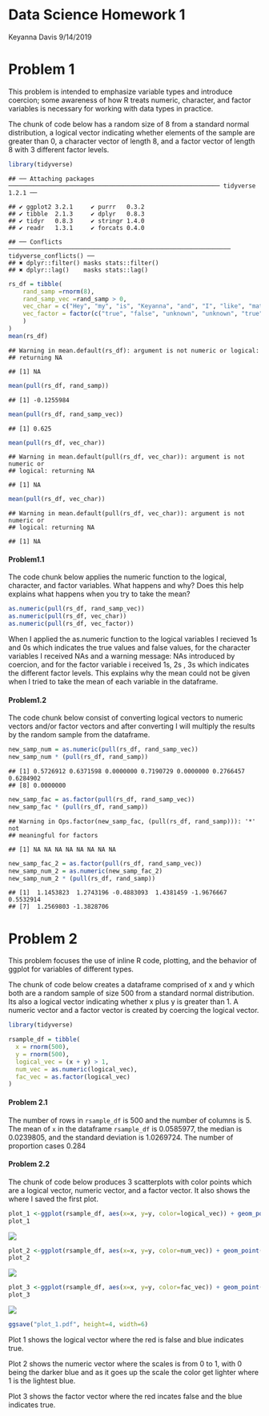 Data Science Homework 1
================
Keyanna Davis
9/14/2019

Problem 1
=========

This problem is intended to emphasize variable types and introduce coercion; some awareness of how R treats numeric, character, and factor variables is necessary for working with data types in practice.

The chunk of code below has a random size of 8 from a standard normal distribution, a logical vector indicating whether elements of the sample are greater than 0, a character vector of length 8, and a factor vector of length 8 with 3 different factor levels.

``` r
library(tidyverse)
```

    ## ── Attaching packages ─────────────────────────────────────────────────────────── tidyverse 1.2.1 ──

    ## ✔ ggplot2 3.2.1     ✔ purrr   0.3.2
    ## ✔ tibble  2.1.3     ✔ dplyr   0.8.3
    ## ✔ tidyr   0.8.3     ✔ stringr 1.4.0
    ## ✔ readr   1.3.1     ✔ forcats 0.4.0

    ## ── Conflicts ────────────────────────────────────────────────────────────── tidyverse_conflicts() ──
    ## ✖ dplyr::filter() masks stats::filter()
    ## ✖ dplyr::lag()    masks stats::lag()

``` r
rs_df = tibble(
    rand_samp =rnorm(8),
    rand_samp_vec =rand_samp > 0,
    vec_char = c("Hey", "my", "is", "Keyanna", "and", "I", "like", "math"),
    vec_factor = factor(c("true", "false", "unknown", "unknown", "true", "true", "false", "false")
    )
)
mean(rs_df)
```

    ## Warning in mean.default(rs_df): argument is not numeric or logical:
    ## returning NA

    ## [1] NA

``` r
mean(pull(rs_df, rand_samp))
```

    ## [1] -0.1255984

``` r
mean(pull(rs_df, rand_samp_vec))
```

    ## [1] 0.625

``` r
mean(pull(rs_df, vec_char))
```

    ## Warning in mean.default(pull(rs_df, vec_char)): argument is not numeric or
    ## logical: returning NA

    ## [1] NA

``` r
mean(pull(rs_df, vec_char))
```

    ## Warning in mean.default(pull(rs_df, vec_char)): argument is not numeric or
    ## logical: returning NA

    ## [1] NA

#### Problem1.1

The code chunk below applies the numeric function to the logical, character, and factor variables. What happens and why? Does this help explains what happens when you try to take the mean?

``` r
as.numeric(pull(rs_df, rand_samp_vec))
as.numeric(pull(rs_df, vec_char))
as.numeric(pull(rs_df, vec_factor))
```

When I applied the as.numeric function to the logical variables I recieved 1s and 0s which indicates the true values and false values, for the character variables I received NAs and a warning message: NAs introduced by coercion, and for the factor variable i received 1s, 2s , 3s which indicates the different factor levels. This explains why the mean could not be given when I tried to take the mean of each variable in the dataframe.

#### Problem1.2

The code chunk below consist of converting logical vectors to numeric vectors and/or factor vectors and after converting I will multiply the results by the random sample from the dataframe.

``` r
new_samp_num = as.numeric(pull(rs_df, rand_samp_vec))
new_samp_num * (pull(rs_df, rand_samp))
```

    ## [1] 0.5726912 0.6371598 0.0000000 0.7190729 0.0000000 0.2766457 0.6284902
    ## [8] 0.0000000

``` r
new_samp_fac = as.factor(pull(rs_df, rand_samp_vec))
new_samp_fac * (pull(rs_df, rand_samp))
```

    ## Warning in Ops.factor(new_samp_fac, (pull(rs_df, rand_samp))): '*' not
    ## meaningful for factors

    ## [1] NA NA NA NA NA NA NA NA

``` r
new_samp_fac_2 = as.factor(pull(rs_df, rand_samp_vec))
new_samp_num_2 = as.numeric(new_samp_fac_2)
new_samp_num_2 * (pull(rs_df, rand_samp))
```

    ## [1]  1.1453823  1.2743196 -0.4883093  1.4381459 -1.9676667  0.5532914
    ## [7]  1.2569803 -1.3828706

Problem 2
=========

This problem focuses the use of inline R code, plotting, and the behavior of ggplot for variables of different types.

The chunk of code below creates a dataframe comprised of x and y which both are a random sample of size 500 from a standard normal distribution. Its also a logical vector indicating whether x plus y is greater than 1. A numeric vector and a factor vector is created by coercing the logical vector.

``` r
library(tidyverse)

rsample_df = tibble(
  x = rnorm(500),
  y = rnorm(500),
  logical_vec = (x + y) > 1,
  num_vec = as.numeric(logical_vec),
  fac_vec = as.factor(logical_vec)
)
```

#### Problem 2.1

The number of rows in `rsample_df` is 500 and the number of columns is 5. The mean of `x` in the dataframe `rsample_df` is 0.0585977, the median is 0.0239805, and the standard deviation is 1.0269724. The number of proportion cases 0.284

#### Problem 2.2

The chunk of code below produces 3 scatterplots with color points which are a logical vector, numeric vector, and a factor vector. It also shows the where I saved the first plot.

``` r
plot_1 <-ggplot(rsample_df, aes(x=x, y=y, color=logical_vec)) + geom_point()
plot_1
```

![](p8105_hw1_kd2640_files/figure-markdown_github/yx_scatterplot-1.png)

``` r
plot_2 <-ggplot(rsample_df, aes(x=x, y=y, color=num_vec)) + geom_point()
plot_2
```

![](p8105_hw1_kd2640_files/figure-markdown_github/yx_scatterplot-2.png)

``` r
plot_3 <-ggplot(rsample_df, aes(x=x, y=y, color=fac_vec)) + geom_point()
plot_3
```

![](p8105_hw1_kd2640_files/figure-markdown_github/yx_scatterplot-3.png)

``` r
ggsave("plot_1.pdf", height=4, width=6)
```

Plot 1 shows the logical vector where the red is false and blue indicates true.

Plot 2 shows the numeric vector where the scales is from 0 to 1, with 0 being the darker blue and as it goes up the scale the color get lighter where 1 is the lightest blue.

Plot 3 shows the factor vector where the red incates false and the blue indicates true.
